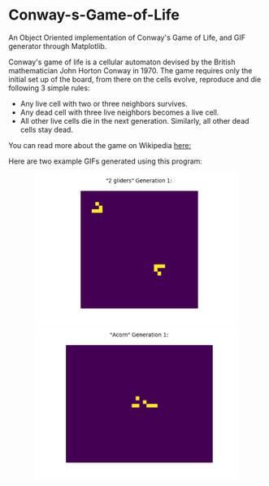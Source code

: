 # Conway-s-Game-of-Life
An Object Oriented implementation of Conway's Game of Life, and GIF generator through Matplotlib.

Conway's game of life is a cellular automaton devised by the British mathematician John Horton Conway in 1970.
The game requires only the initial set up of the board, from there on the cells evolve, reproduce and die following 3 simple rules:
- Any live cell with two or three neighbors survives.
- Any dead cell with three live neighbors becomes a live cell.
- All other live cells die in the next generation. Similarly, all other dead cells stay dead.

You can read more about the game on Wikipedia [here:](https://en.wikipedia.org/wiki/Conway%27s_Game_of_Life)

Here are two example GIFs generated using this program:

<p align="center">
<img src="https://github.com/alxdmg/Conway-s-Game-of-Life/blob/master/two_gliders.gif" width="400" height="300">
<img src="https://github.com/alxdmg/Conway-s-Game-of-Life/blob/master/acorn.gif" width="400" height="300">
</p>

